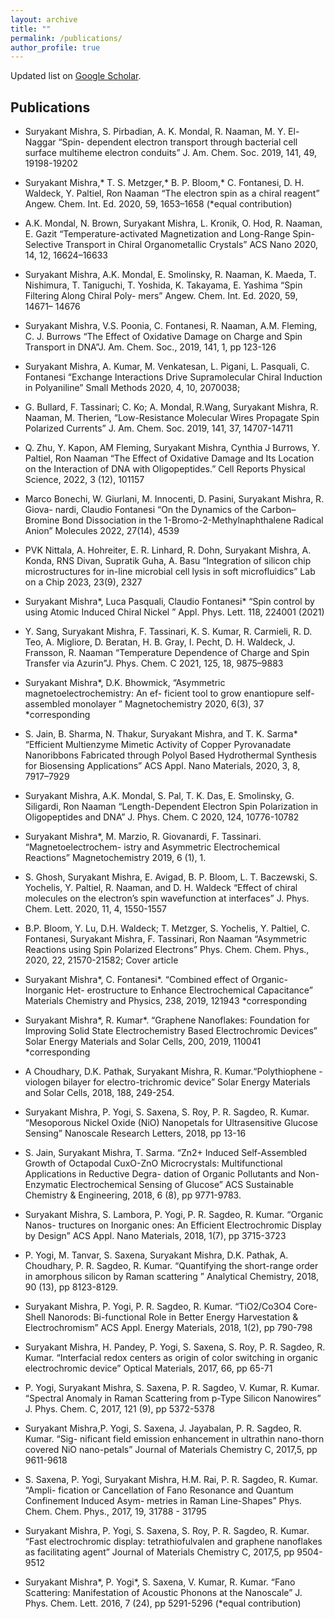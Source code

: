 ```yaml
---
layout: archive
title: ""
permalink: /publications/
author_profile: true
---
```


Updated list on [Google Scholar](https://scholar.google.com/citations?user=hwZgCGYAAAAJ&hl=en).

**Publications**
----
- Suryakant Mishra, S. Pirbadian, A. K. Mondal, R. Naaman, M. Y. El-Naggar “Spin-
dependent electron transport through bacterial cell surface multiheme electron conduits”
J. Am. Chem. Soc. 2019, 141, 49, 19198-19202
- Suryakant Mishra,* T. S. Metzger,* B. P. Bloom,* C. Fontanesi, D. H. Waldeck, Y.
Paltiel, Ron Naaman “The electron spin as a chiral reagent”
Angew. Chem. Int. Ed. 2020, 59, 1653–1658 (*equal contribution)
- A.K. Mondal, N. Brown, Suryakant Mishra, L. Kronik, O. Hod, R. Naaman, E.
Gazit “Temperature-activated Magnetization and Long-Range Spin-Selective Transport
in Chiral Organometallic Crystals” ACS Nano 2020, 14, 12, 16624–16633
- Suryakant Mishra, A.K. Mondal, E. Smolinsky, R. Naaman, K. Maeda, T. Nishimura,
T. Taniguchi, T. Yoshida, K. Takayama, E. Yashima “Spin Filtering Along Chiral Poly-
mers” Angew. Chem. Int. Ed. 2020, 59, 14671– 14676
- Suryakant Mishra, V.S. Poonia, C. Fontanesi, R. Naaman, A.M. Fleming, C. J.
Burrows “The Effect of Oxidative Damage on Charge and Spin Transport in DNA”J.
Am. Chem. Soc., 2019, 141, 1, pp 123-126
- Suryakant Mishra, A. Kumar, M. Venkatesan, L. Pigani, L. Pasquali, C. Fontanesi
“Exchange Interactions Drive Supramolecular Chiral Induction in Polyaniline” Small
Methods 2020, 4, 10, 2070038;
- G. Bullard, F. Tassinari; C. Ko; A. Mondal, R.Wang, Suryakant Mishra, R. Naaman,
M. Therien, “Low-Resistance Molecular Wires Propagate Spin Polarized Currents” J.
Am. Chem. Soc. 2019, 141, 37, 14707-14711

- Q. Zhu, Y. Kapon, AM Fleming, Suryakant Mishra, Cynthia J Burrows, Y. Paltiel,
Ron Naaman “The Effect of Oxidative Damage and Its Location on the Interaction of
DNA with Oligopeptides.” Cell Reports Physical Science, 2022, 3 (12), 101157
- Marco Bonechi, W. Giurlani, M. Innocenti, D. Pasini, Suryakant Mishra, R. Giova-
nardi, Claudio Fontanesi “On the Dynamics of the Carbon–Bromine Bond Dissociation
in the 1-Bromo-2-Methylnaphthalene Radical Anion” Molecules 2022, 27(14), 4539
-  PVK Nittala, A. Hohreiter, E. R. Linhard, R. Dohn, Suryakant Mishra, A. Konda,
RNS Divan, Supratik Guha, A. Basu “Integration of silicon chip microstructures for
in-line microbial cell lysis in soft microfluidics” Lab on a Chip 2023, 23(9), 2327
- Suryakant Mishra*, Luca Pasquali, Claudio Fontanesi* “Spin control by using Atomic
Induced Chiral Nickel ” Appl. Phys. Lett. 118, 224001 (2021)
- Y. Sang, Suryakant Mishra, F. Tassinari, K. S. Kumar, R. Carmieli, R. D. Teo, A.
Migliore, D. Beratan, H. B. Gray, I. Pecht, D. H. Waldeck, J. Fransson, R. Naaman
“Temperature Dependence of Charge and Spin Transfer via Azurin”J. Phys. Chem.
C 2021, 125, 18, 9875–9883

- Suryakant Mishra*, D.K. Bhowmick, “Asymmetric magnetoelectrochemistry: An ef-
ficient tool to grow enantiopure self-assembled monolayer ” Magnetochemistry 2020,
6(3), 37 *corresponding
-  S. Jain, B. Sharma, N. Thakur, Suryakant Mishra, and T. K. Sarma* “Efficient
Multienzyme Mimetic Activity of Copper Pyrovanadate Nanoribbons Fabricated through
Polyol Based Hydrothermal Synthesis for Biosensing Applications”
ACS Appl. Nano Materials, 2020, 3, 8, 7917–7929
-  Suryakant Mishra, A.K. Mondal, S. Pal, T. K. Das, E. Smolinsky, G. Siligardi, Ron
Naaman “Length-Dependent Electron Spin Polarization in Oligopeptides and DNA”
J. Phys. Chem. C 2020, 124, 10776-10782
- Suryakant Mishra*, M. Marzio, R. Giovanardi, F. Tassinari. “Magnetoelectrochem-
istry and Asymmetric Electrochemical Reactions” Magnetochemistry 2019, 6 (1), 1.
- S. Ghosh, Suryakant Mishra, E. Avigad, B. P. Bloom, L. T. Baczewski, S. Yochelis,
Y. Paltiel, R. Naaman, and D. H. Waldeck “Effect of chiral molecules on the electron’s
spin wavefunction at interfaces”
J. Phys. Chem. Lett. 2020, 11, 4, 1550-1557
- B.P. Bloom, Y. Lu, D.H. Waldeck; T. Metzger, S. Yochelis, Y. Paltiel, C. Fontanesi,
Suryakant Mishra, F. Tassinari, Ron Naaman “Asymmetric Reactions using Spin
Polarized Electrons” Phys. Chem. Chem. Phys., 2020, 22, 21570-21582;
Cover article
- Suryakant Mishra*, C. Fontanesi*. “Combined effect of Organic-Inorganic Het-
erostructure to Enhance Electrochemical Capacitance” Materials Chemistry and
Physics, 238, 2019, 121943 *corresponding
- Suryakant Mishra*, R. Kumar*. “Graphene Nanoflakes: Foundation for Improving
Solid State Electrochemistry Based Electrochromic Devices” Solar Energy Materials
and Solar Cells, 200, 2019, 110041 *corresponding
- A Choudhary, D.K. Pathak, Suryakant Mishra, R. Kumar.“Polythiophene -viologen
bilayer for electro-trichromic device”
Solar Energy Materials and Solar Cells, 2018, 188, 249-254.
- Suryakant Mishra, P. Yogi, S. Saxena, S. Roy, P. R. Sagdeo, R. Kumar. “Mesoporous
Nickel Oxide (NiO) Nanopetals for Ultrasensitive Glucose Sensing”
Nanoscale Research Letters, 2018, pp 13-16
- S. Jain, Suryakant Mishra, T. Sarma. “Zn2+ Induced Self-Assembled Growth of
Octapodal CuxO-ZnO Microcrystals: Multifunctional Applications in Reductive Degra-
dation of Organic Pollutants and Non-Enzymatic Electrochemical Sensing of Glucose”
ACS Sustainable Chemistry & Engineering, 2018, 6 (8), pp 9771-9783.
- Suryakant Mishra, S. Lambora, P. Yogi, P. R. Sagdeo, R. Kumar. “Organic Nanos-
tructures on Inorganic ones: An Efficient Electrochromic Display by Design”
ACS Appl. Nano Materials, 2018, 1(7), pp 3715-3723
- P. Yogi, M. Tanvar, S. Saxena, Suryakant Mishra, D.K. Pathak, A. Choudhary, P.
R. Sagdeo, R. Kumar. “Quantifying the short-range order in amorphous silicon by
Raman scattering ” Analytical Chemistry, 2018, 90 (13), pp 8123-8129.
- Suryakant Mishra, P. Yogi, P. R. Sagdeo, R. Kumar. “TiO2/Co3O4 Core-Shell
Nanorods: Bi-functional Role in Better Energy Harvestation & Electrochromism”
ACS Appl. Energy Materials, 2018, 1(2), pp 790-798
- Suryakant Mishra, H. Pandey, P. Yogi, S. Saxena, S. Roy, P. R. Sagdeo, R. Kumar.
“Interfacial redox centers as origin of color switching in organic electrochromic device”
Optical Materials, 2017, 66, pp 65-71
- P. Yogi, Suryakant Mishra, S. Saxena, P. R. Sagdeo, V. Kumar, R. Kumar. “Spectral
Anomaly in Raman Scattering from p-Type Silicon Nanowires”
J. Phys. Chem. C, 2017, 121 (9), pp 5372-5378
- Suryakant Mishra,P. Yogi, S. Saxena, J. Jayabalan, P. R. Sagdeo, R. Kumar. “Sig-
nificant field emission enhancement in ultrathin nano-thorn covered NiO nano-petals”
Journal of Materials Chemistry C, 2017,5, pp 9611-9618
- S. Saxena, P. Yogi, Suryakant Mishra, H.M. Rai, P. R. Sagdeo, R. Kumar. “Ampli-
fication or Cancellation of Fano Resonance and Quantum Confinement Induced Asym-
metries in Raman Line-Shapes” Phys. Chem. Chem. Phys., 2017, 19, 31788 -
31795
- Suryakant Mishra, P. Yogi, S. Saxena, S. Roy, P. R. Sagdeo, R. Kumar. “Fast
electrochromic display: tetrathiofulvalen and graphene nanoflakes as facilitating agent”
Journal of Materials Chemistry C, 2017,5, pp 9504-9512
- Suryakant Mishra*, P. Yogi*, S. Saxena, V. Kumar, R. Kumar. “Fano Scattering:
Manifestation of Acoustic Phonons at the Nanoscale”
J. Phys. Chem. Lett. 2016, 7 (24), pp 5291-5296 (*equal contribution)
